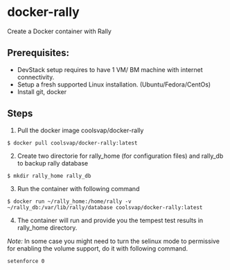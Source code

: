 docker-rally
============

Create a Docker container with Rally


Prerequisites:
--------------
- DevStack setup requires to have 1 VM/ BM machine with internet connectivity.
- Setup a fresh supported Linux installation. (Ubuntu/Fedora/CentOs)
- Install git, docker

Steps
-----
1. Pull the docker image coolsvap/docker-rally
```
$ docker pull coolsvap/docker-rally:latest
```
2. Create two directorie  for rally_home (for configuration files) and rally_db to backup rally database
```
$ mkdir rally_home rally_db
```
3. Run the container with following command

```
$ docker run ~/rally_home:/home/rally -v ~/rally_db:/var/lib/rally/database coolsvap/docker-rally:latest
```

4. The container will run and provide you the tempest test results in rally_home directory.

*Note:* In some case you might need to turn the selinux mode to permissive for enabling the volume support, do it with following command.

```
setenforce 0
```
